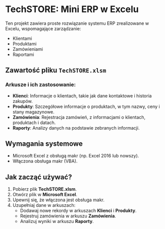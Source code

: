 # TechSTORE: Mini ERP w Excelu

Ten projekt zawiera proste rozwiązanie systemu ERP zrealizowane w Excelu, wspomagające zarządzanie:
- Klientami
- Produktami
- Zamówieniami
- Raportami

## Zawartość pliku `TechSTORE.xlsm`

### Arkusze i ich zastosowanie:
- **Klienci**: Informacje o klientach, takie jak dane kontaktowe i historia zakupów.
- **Produkty**: Szczegółowe informacje o produktach, w tym nazwy, ceny i stany magazynowe.
- **Zamówienia**: Rejestracja zamówień, z informacjami o klientach, produktach i datach.
- **Raporty**: Analizy danych na podstawie zebranych informacji.

## Wymagania systemowe

- Microsoft Excel z obsługą makr (np. Excel 2016 lub nowszy).
- Włączona obsługa makr (VBA).

## Jak zacząć używać?

1. Pobierz plik **TechSTORE.xlsm**.
2. Otwórz plik w **Microsoft Excel**.
3. Upewnij się, że włączona jest obsługa makr.
4. Uzupełniaj dane w arkuszach:
   - Dodawaj nowe rekordy w arkuszach **Klienci** i **Produkty**.
   - Rejestruj zamówienia w arkuszu **Zamówienia**.
   - Analizuj wyniki w arkuszu **Raporty**.

